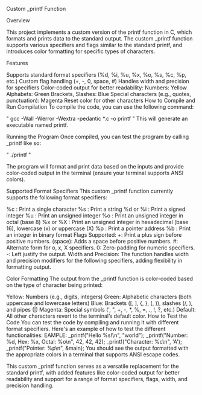 Custom _printf Function

Overview

This project implements a custom version of the printf function in C, which formats and prints data to the standard output. The custom _printf function supports various specifiers and flags similar to the standard printf, and introduces color formatting for specific types of characters.

Features

Supports standard format specifiers (%d, %i, %u, %x, %o, %s, %c, %p, etc.)
Custom flag handling (+, -, 0, space, #)
Handles width and precision for specifiers
Color-coded output for better readability:
Numbers: Yellow
Alphabets: Green
Brackets, Slashes: Blue
Special characters (e.g., quotes, punctuation): Magenta
Reset color for other characters
How to Compile and Run
Compilation
To compile the code, you can use the following command:


"   gcc -Wall -Werror -Wextra -pedantic *.c -o printf  "
This will generate an executable named printf.

Running the Program
Once compiled, you can test the program by calling _printf like so:

"  ./printf  "

The program will format and print data based on the inputs and provide color-coded output in the terminal (ensure your terminal supports ANSI colors).

Supported Format Specifiers
This custom _printf function currently supports the following format specifiers:

%c : Print a single character
%s : Print a string
%d or %i : Print a signed integer
%u : Print an unsigned integer
%o : Print an unsigned integer in octal (base 8)
%x or %X : Print an unsigned integer in hexadecimal (base 16), lowercase (x) or uppercase (X)
%p : Print a pointer address
%b : Print an integer in binary format
Flags Supported:
+: Print a plus sign before positive numbers.
(space): Adds a space before positive numbers.
#: Alternate form for o, x, X specifiers.
0: Zero-padding for numeric specifiers.
-: Left justify the output.
Width and Precision:
The function handles width and precision modifiers for the following specifiers, adding flexibility in formatting output.

Color Formatting
The output from the _printf function is color-coded based on the type of character being printed:

Yellow: Numbers (e.g., digits, integers)
Green: Alphabetic characters (both uppercase and lowercase letters)
Blue: Brackets ([, ], {, }, (, )), slashes (/, \), and pipes (|)
Magenta: Special symbols (', ", +, -, *, %, =, ., !, ?, etc.)
Default: All other characters revert to the terminal’s default color.
How to Test the Code
You can test the code by compiling and running it with different format specifiers. Here's an example of how to test the different functionalities:
EAMPLE:
_printf("Hello %s!\n", "world");
_printf("Number: %d, Hex: %x, Octal: %o\n", 42, 42, 42);
_printf("Character: %c\n", 'A');
_printf("Pointer: %p\n", &main);
You should see the output formatted with the appropriate colors in a terminal that supports ANSI escape codes.


This custom _printf function serves as a versatile replacement for the standard printf, with added features like color-coded output for better readability and support for a range of format specifiers, flags, width, and precision handling.
